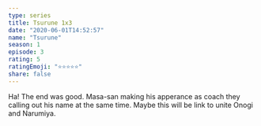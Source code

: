 ```yaml
---
type: series
title: Tsurune 1x3
date: "2020-06-01T14:52:57"
name: "Tsurune"
season: 1
episode: 3
rating: 5
ratingEmoji: "⭐️⭐️⭐️⭐️⭐️"
share: false
---
```


Ha! The end was good. Masa-san making his apperance as coach they calling out his name at the same time. Maybe this will be link to unite Onogi and Narumiya.
